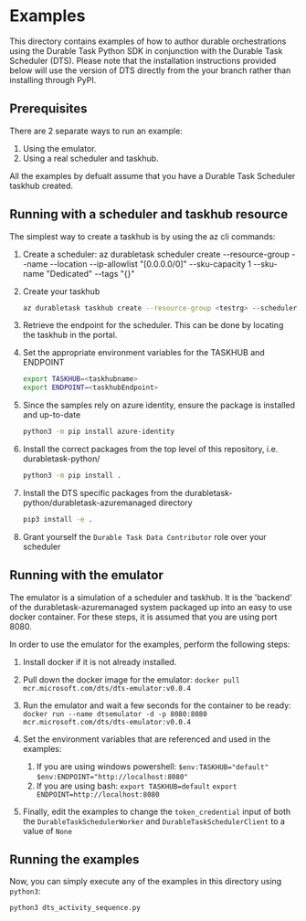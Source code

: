 # Examples

This directory contains examples of how to author durable orchestrations using the Durable Task Python SDK in conjunction with the Durable Task Scheduler (DTS). Please note that the installation instructions provided below will use the version of DTS directly from the your branch rather than installing through PyPI.

## Prerequisites

There are 2 separate ways to run an example:
1. Using the emulator.
2. Using a real scheduler and taskhub.

All the examples by defualt assume that you have a Durable Task Scheduler taskhub created.

## Running with a scheduler and taskhub resource
The simplest way to create a taskhub is by using the az cli commands:

1. Create a scheduler:
    az durabletask scheduler create --resource-group <testrg> --name <testscheduler> --location <eastus> --ip-allowlist "[0.0.0.0/0]" --sku-capacity 1 --sku-name "Dedicated" --tags "{}"

1. Create your taskhub

    ```bash
    az durabletask taskhub create --resource-group <testrg> --scheduler-name <testscheduler> --name <testtaskhub>
    ```

1. Retrieve the endpoint for the scheduler. This can be done by locating the taskhub in the portal.

1. Set the appropriate environment variables for the TASKHUB and ENDPOINT

    ```bash
    export TASKHUB=<taskhubname>
    export ENDPOINT=<taskhubEndpoint>
    ```

1. Since the samples rely on azure identity, ensure the package is installed and up-to-date

    ```bash
    python3 -m pip install azure-identity
    ```

1. Install the correct packages from the top level of this repository, i.e. durabletask-python/

    ```bash
    python3 -m pip install .
    ```

1. Install the DTS specific packages from the durabletask-python/durabletask-azuremanaged directory

    ```bash
    pip3 install -e .
    ```

1. Grant yourself the `Durable Task Data Contributor` role over your scheduler

## Running with the emulator
The emulator is a simulation of a scheduler and taskhub. It is the 'backend' of the durabletask-azuremanaged system packaged up into an easy to use docker container. For these steps, it is assumed that you are using port 8080.

In order to use the emulator for the examples, perform the following steps:
1. Install docker if it is not already installed.

2. Pull down the docker image for the emulator:
 `docker pull mcr.microsoft.com/dts/dts-emulator:v0.0.4`

3. Run the emulator and wait a few seconds for the container to be ready:
`docker run --name dtsemulator -d -p 8080:8080 mcr.microsoft.com/dts/dts-emulator:v0.0.4`

4. Set the environment variables that are referenced and used in the examples:
    1. If you are using windows powershell:
    `$env:TASKHUB="default"`
    `$env:ENDPOINT="http://localhost:8080"`
    2. If you are using bash:
    `export TASKHUB=default`
    `export ENDPOINT=http://localhost:8080`

5. Finally, edit the examples to change the `token_credential` input of both the `DurableTaskSchedulerWorker` and `DurableTaskSchedulerClient` to a value of `None` 


## Running the examples

Now, you can simply execute any of the examples in this directory using `python3`:

```sh
python3 dts_activity_sequence.py
```
